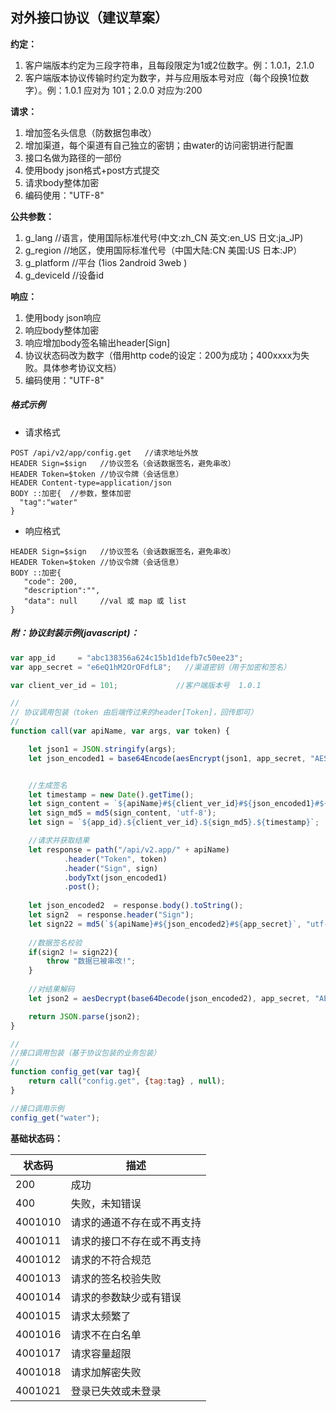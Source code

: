 ## 对外接口协议（建议草案）

**约定：**

1. 客户端版本约定为三段字符串，且每段限定为1或2位数字。例：1.0.1，2.1.0
2. 客户端版本协议传输时约定为数字，并与应用版本号对应（每个段换1位数字）。例：1.0.1 应对为 101；2.0.0 对应为:200

**请求：**

1. 增加签名头信息（防数据包串改）
2. 增加渠道，每个渠道有自己独立的密钥；由water的访问密钥进行配置
3. 接口名做为路径的一部份
4. 使用body json格式+post方式提交
5. 请求body整体加密
6. 编码使用："UTF-8"

**公共参数：**

1. g_lang      //语言，使用国际标准代号(中文:zh_CN 英文:en_US 日文:ja_JP)
2. g_region   //地区，使用国际标准代号（中国大陆:CN 美国:US 日本:JP）
3. g_platform //平台 (1ios 2android 3web )
4. g_deviceId //设备id


**响应：**

1. 使用body json响应
2. 响应body整体加密
3. 响应增加body签名输出header[Sign]
4. 协议状态码改为数字（借用http code的设定：200为成功；400xxxx为失败。具体参考协议文档）
5. 编码使用："UTF-8"




##### 格式示例

* 请求格式
```
POST /api/v2/app/config.get   //请求地址外放
HEADER Sign=$sign   //协议签名（会话数据签名，避免串改）
HEADER Token=$token //协议令牌（会话信息）
HEADER Content-type=application/json
BODY ::加密{  //参数，整体加密
  "tag":"water"
}
```

* 响应格式
```
HEADER Sign=$sign   //协议签名（会话数据签名，避免串改）
HEADER Token=$token //协议令牌（会话信息）
BODY ::加密{
   "code": 200, 
   "description":"",          
   "data": null     //val 或 map 或 list  
}
```

##### 附：协议封装示例(javascript)：

```javascript
var app_id     = "abc138356a624c15b1d1defb7c50ee23";                    //渠道号，由后端分配
var app_secret = "e6eQ1hM2OrOFdfL8";   //渠道密钥（用于加密和签名）

var client_ver_id = 101;             //客户端版本号  1.0.1

//
// 协议调用包装（token 由后端传过来的header[Token]，回传即可）
//
function call(var apiName, var args, var token) {

    let json1 = JSON.stringify(args);
    let json_encoded1 = base64Encode(aesEncrypt(json1, app_secret, "AES/ECB/PKCS5Padding", "utf-8")); //使用aes算法编码


    //生成签名
    let timestamp = new Date().getTime();
    let sign_content = `${apiName}#${client_ver_id}#${json_encoded1}#${app_secret}#${timestamp}`;
    let sign_md5 = md5(sign_content, 'utf-8');
    let sign = `${app_id}.${client_ver_id}.${sign_md5}.${timestamp}`;

    //请求并获取结果
    let response = path("/api/v2.app/" + apiName)
            .header("Token", token)
            .header("Sign", sign)
            .bodyTxt(json_encoded1)
            .post();
            
    let json_encoded2  = response.body().toString();  
    let sign2  = response.header("Sign");
    let sign22 = md5(`${apiName}#${json_encoded2}#${app_secret}`, "utf-8");
    
    //数据签名校验
    if(sign2 != sign22){
        throw "数据已被串改!";
    }
    
    //对结果解码
    let json2 = aesDecrypt(base64Decode(json_encoded2), app_secret, "AES/ECB/PKCS5Padding", "utf-8"); //使用aes算法解码

    return JSON.parse(json2);
}

//
//接口调用包装（基于协议包装的业务包装）
//
function config_get(var tag){
    return call("config.get", {tag:tag} , null);
}

//接口调用示例
config_get("water");

```


**基础状态码：**



| 状态码 | 描述 | 
| -------- | -------- | 
| 200     | 成功     | 
| 400     | 失败，未知错误     | 
| 4001010     | 请求的通道不存在或不再支持     | 
| 4001011     | 请求的接口不存在或不再支持     | 
| 4001012     | 请求的不符合规范     | 
| 4001013     | 请求的签名校验失败     | 
| 4001014     | 请求的参数缺少或有错误     | 
| 4001015     | 请求太频繁了     | 
| 4001016     | 请求不在白名单     | 
| 4001017     | 请求容量超限     | 
| 4001018     | 请求加解密失败     | 
| 4001021     | 登录已失效或未登录     |
